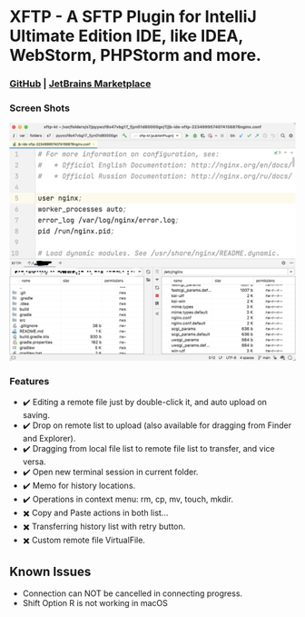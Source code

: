 # XFTP - A SFTP Plugin for IntelliJ Ultimate Edition IDE, like IDEA, WebStorm, PHPStorm and more.

### [GitHub](https://github.com/allape/Java-IDEAPlugin-XFTP) | [JetBrains Marketplace](https://plugins.jetbrains.com/plugin/16590-xftp)

### Screen Shots
![ScreenShot1](examples/screenshot-1.png)

### Features
- ✔️ Editing a remote file just by double-click it, and auto upload on saving.
- ✔️ Drop on remote list to upload (also available for dragging from Finder and Explorer).
- ✔️️ Dragging from local file list to remote file list to transfer, and vice versa.
- ✔️️ Open new terminal session in current folder.
- ✔️️️ Memo for history locations.
- ✔️️️ Operations in context menu: rm, cp, mv, touch, mkdir.
- ✖️ Copy and Paste actions in both list...
- ✖️ Transferring history list with retry button.
- ✖️ Custom remote file VirtualFile.

## Known Issues
- Connection can NOT be cancelled in connecting progress.
- Shift Option R is not working in macOS
